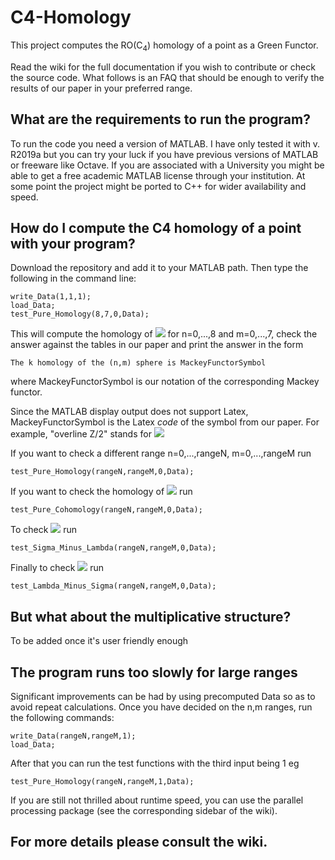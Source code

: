 # C4-Homology
This project computes the  RO(C<sub>4</sub>) homology of a point as a Green Functor.
 
Read the wiki for the full documentation if you wish to contribute or check the source code. What follows is an FAQ that should be enough to verify the results of our paper in your preferred range.

## What are the requirements to run the program?
To run the code you need a version of MATLAB.
 I have only tested it with v. R2019a but you can try your luck if you have previous versions of MATLAB or freeware like Octave. 
 If you are associated with a University you might be able to get a free academic MATLAB license through your institution.
 At some point the project might be ported to C++ for wider availability and speed.

## How do I compute the C4 homology of a point with your program?
Download the repository and add it to your MATLAB path. Then type the following in the command line:

```
write_Data(1,1,1);
load_Data;
test_Pure_Homology(8,7,0,Data);
```

This will compute the homology of 
<img src="http://latex.codecogs.com/svg.latex?S^{n\sigma+m\lambda}" border="0"/> for n=0,...,8 and m=0,...,7, check the answer against the tables in our paper and print the answer in the form 
```
The k homology of the (n,m) sphere is MackeyFunctorSymbol
```
where MackeyFunctorSymbol is our notation of the corresponding Mackey functor.

Since the MATLAB display output does not support Latex, MackeyFunctorSymbol is the Latex *code* of the symbol from our paper. For example, "overline Z/2" stands for <img src="http://latex.codecogs.com/svg.latex?\overline{\langle \mathbb{Z}/2\rangle }" border="0"/>

If you want to check a different range n=0,...,rangeN, m=0,...,rangeM run
```
test_Pure_Homology(rangeN,rangeM,0,Data);
```

If you want to check the homology of <img src="http://latex.codecogs.com/svg.latex?S^{-n\sigma-m\lambda}" border="0"/> run
```
test_Pure_Cohomology(rangeN,rangeM,0,Data);
```
To check <img src="http://latex.codecogs.com/svg.latex?S^{m\lambda-n\sigma}" border="0"/> run
```
test_Sigma_Minus_Lambda(rangeN,rangeM,0,Data);
```
Finally to check <img src="http://latex.codecogs.com/svg.latex?S^{n\sigma-m\lambda}" border="0"/> run
```
test_Lambda_Minus_Sigma(rangeN,rangeM,0,Data);
```

## But what about the multiplicative structure?

To be added once it's user friendly enough


## The program runs too slowly for large ranges

Significant improvements can be had by using precomputed Data so as to avoid repeat calculations. Once you have decided on the n,m ranges, run the following commands:

```
write_Data(rangeN,rangeM,1);
load_Data;
```

After that you can run the test functions with the third input being 1 eg

```
test_Pure_Homology(rangeN,rangeM,1,Data);
```

If you are still not thrilled about runtime speed, you can use the parallel processing package (see the corresponding sidebar of the wiki).


## For more details please consult the wiki.
